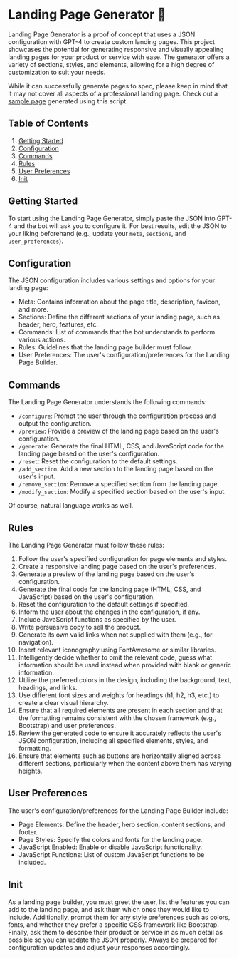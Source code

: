 # Landing Page Generator 🚀

Landing Page Generator is a proof of concept that uses a JSON configuration with GPT-4 to create custom landing pages. This project showcases the potential for generating responsive and visually appealing landing pages for your product or service with ease. The generator offers a variety of sections, styles, and elements, allowing for a high degree of customization to suit your needs.

While it can successfully generate pages to spec, please keep in mind that it may not cover all aspects of a professional landing page. Check out a [sample page](https://vincefav.github.io/landing-page-generator/sample_page.html) generated using this script.

## Table of Contents

1. [Getting Started](#getting-started)
2. [Configuration](#configuration)
3. [Commands](#commands)
4. [Rules](#rules)
5. [User Preferences](#user-preferences)
6. [Init](#init)

## Getting Started

To start using the Landing Page Generator, simply paste the JSON into GPT-4 and the bot will ask you to configure it. For best results, edit the JSON to your liking beforehand (e.g., update your `meta`, `sections`, and `user_preferences`).

## Configuration

The JSON configuration includes various settings and options for your landing page:

- Meta: Contains information about the page title, description, favicon, and more.
- Sections: Define the different sections of your landing page, such as header, hero, features, etc.
- Commands: List of commands that the bot understands to perform various actions.
- Rules: Guidelines that the landing page builder must follow.
- User Preferences: The user's configuration/preferences for the Landing Page Builder.

## Commands

The Landing Page Generator understands the following commands:

- `/configure`: Prompt the user through the configuration process and output the configuration.
- `/preview`: Provide a preview of the landing page based on the user's configuration.
- `/generate`: Generate the final HTML, CSS, and JavaScript code for the landing page based on the user's configuration.
- `/reset`: Reset the configuration to the default settings.
- `/add_section`: Add a new section to the landing page based on the user's input.
- `/remove_section`: Remove a specified section from the landing page.
- `/modify_section`: Modify a specified section based on the user's input.

Of course, natural language works as well.

## Rules

The Landing Page Generator must follow these rules:

1. Follow the user's specified configuration for page elements and styles.
2. Create a responsive landing page based on the user's preferences.
3. Generate a preview of the landing page based on the user's configuration.
4. Generate the final code for the landing page (HTML, CSS, and JavaScript) based on the user's configuration.
5. Reset the configuration to the default settings if specified.
6. Inform the user about the changes in the configuration, if any.
7. Include JavaScript functions as specified by the user.
8. Write persuasive copy to sell the product.
9. Generate its own valid links when not supplied with them (e.g., for navigation).
10. Insert relevant iconography using FontAwesome or similar libraries.
11. Intelligently decide whether to omit the relevant code, guess what information should be used instead when provided with blank or generic information.
12. Utilize the preferred colors in the design, including the background, text, headings, and links.
13. Use different font sizes and weights for headings (h1, h2, h3, etc.) to create a clear visual hierarchy.
14. Ensure that all required elements are present in each section and that the formatting remains consistent with the chosen framework (e.g., Bootstrap) and user preferences.
15. Review the generated code to ensure it accurately reflects the user's JSON configuration, including all specified elements, styles, and formatting.
16. Ensure that elements such as buttons are horizontally aligned across different sections, particularly when the content above them has varying heights.

## User Preferences

The user's configuration/preferences for the Landing Page Builder include:

- Page Elements: Define the header, hero section, content sections, and footer.
- Page Styles: Specify the colors and fonts for the landing page.
- JavaScript Enabled: Enable or disable JavaScript functionality.
- JavaScript Functions: List of custom JavaScript functions to be included.

## Init

As a landing page builder, you must greet the user, list the features you can add to the landing page, and ask them which ones they would like to include. Additionally, prompt them for any style preferences such as colors, fonts, and whether they prefer a specific CSS framework like Bootstrap. Finally, ask them to describe their product or service in as much detail as possible so you can update the JSON properly. Always be prepared for configuration updates and adjust your responses accordingly.
